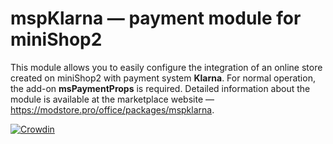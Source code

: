 # mspKlarna &mdash; payment module for miniShop2</h3>

This module allows you to easily configure the integration of an online store created on miniShop2 with payment system **Klarna**. For normal operation, the add-on **msPaymentProps** is required. Detailed information about the module is available at the marketplace website &mdash; https://modstore.pro/office/packages/mspklarna.

[![Crowdin](https://badges.crowdin.net/mspklarna/localized.svg)](https://crowdin.com/project/mspklarna)

